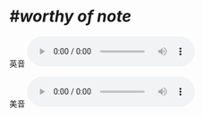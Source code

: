 # ***\#worthy of note*** 
英音
<audio src="./media/worthy of note1_AAC.aac" controls="controls"></audio>

美音
<audio src="./media/worthy of note2_AAC.aac" controls="controls"></audio>



  

